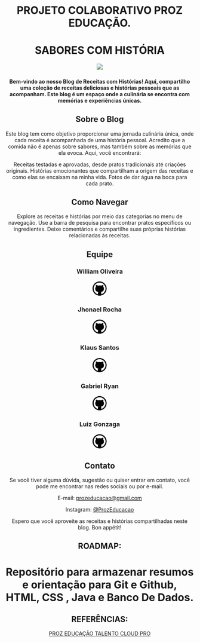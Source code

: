 <span align="center">

  # PROJETO COLABORATIVO PROZ EDUCAÇÃO.

  # SABORES COM HISTÓRIA
</span>
<div align="center">
<img src="https://github.com/willdev-crypto/blog/assets/137120025/143d9092-e2d1-4721-a2fd-7b2f66608631" width="300px" />



<h4>Bem-vindo ao nosso Blog de Receitas com Histórias! Aqui, compartilho uma coleção de receitas deliciosas e histórias pessoais que as acompanham. Este blog é um espaço onde a culinária se encontra com memórias e experiências únicas.</h4>

## Sobre o Blog

Este blog tem como objetivo proporcionar uma jornada culinária única, onde cada receita é acompanhada de uma história pessoal. Acredito que a comida não é apenas sobre sabores, mas também sobre as memórias que ela evoca. Aqui, você encontrará:

Receitas testadas e aprovadas, desde pratos tradicionais até criações originais.
Histórias emocionantes que compartilham a origem das receitas e como elas se encaixam na minha vida.
Fotos de dar água na boca para cada prato.

## Como Navegar

Explore as receitas e histórias por meio das categorias no menu de navegação.
Use a barra de pesquisa para encontrar pratos específicos ou ingredientes.
Deixe comentários e compartilhe suas próprias histórias relacionadas às receitas.

## Equipe
<!-- Em desenvolvimento -->
 <span> 
  <h3>William Oliveira</h3> <a href="https://github.com/willdev-crypto"> <img src="./img/github_logo.png" width="40" /></a>
  <h3>Jhonael Rocha</h3> <a href="https://github.com/JhonaelRocha"> <img src="./img/github_logo.png" width="40" /></a>
  <h3>Klaus Santos</h3> <a href="https://github.com/JKlausSantos"> <img src="./img/github_logo.png" width="40" /></a>
  <h3>Gabriel Ryan</h3> <a href="https://github.com/SrGabrielRyan"> <img src="./img/github_logo.png" width="40" /></a>
  <h3>Luiz Gonzaga</h3> <a href="https://github.com/lulavalenca"> <img src="./img/github_logo.png" width="40" /></a>
  
   </span>
<!-- Em desenvolvimento -->

## Contato

Se você tiver alguma dúvida, sugestão ou quiser entrar em contato, você pode me encontrar nas redes sociais ou por e-mail.

 E-mail: [prozeducacao@gmail.com](mailto:seu@email.com)

Instagram: [@ProzEducacao](https://www.instagram.com/seu_usuario/)

Espero que você aproveite as receitas e histórias compartilhadas neste blog. Bon appétit!




## ROADMAP:


# Repositório para armazenar resumos e orientação para Git e Github, HTML, CSS , Java e Banco De Dados. 

##  REFERÊNCIAS:
 [PROZ EDUCAÇÃO TALENTO CLOUD PRO](https://pages.prozeducacao.com.br/lp-proz-tecnologia-talento-cloud)
